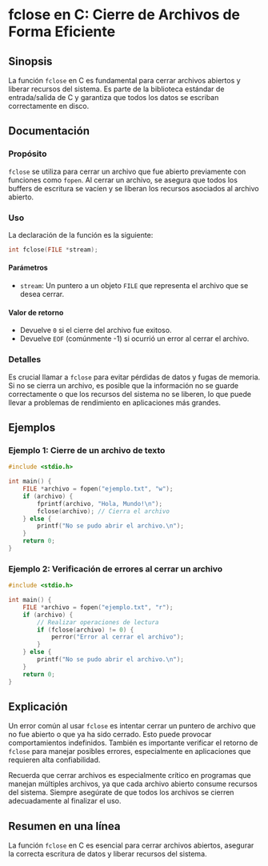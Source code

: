 <!--
Meta Description: # fclose en C: Cierre de Archivos de Forma Eficiente ## Sinopsis La función `fclose` en C es fundamental para cerrar archivos abiertos y liberar recur...
Meta Keywords: archivo, que, fclose, cerrar, archivos
-->

# fclose en C: Cierre de Archivos de Forma Eficiente

## Sinopsis
La función `fclose` en C es fundamental para cerrar archivos abiertos y liberar recursos del sistema. Es parte de la biblioteca estándar de entrada/salida de C y garantiza que todos los datos se escriban correctamente en disco.

## Documentación
### Propósito
`fclose` se utiliza para cerrar un archivo que fue abierto previamente con funciones como `fopen`. Al cerrar un archivo, se asegura que todos los buffers de escritura se vacíen y se liberan los recursos asociados al archivo abierto.

### Uso
La declaración de la función es la siguiente:
```c
int fclose(FILE *stream);
```

#### Parámetros
- `stream`: Un puntero a un objeto `FILE` que representa el archivo que se desea cerrar.

#### Valor de retorno
- Devuelve `0` si el cierre del archivo fue exitoso.
- Devuelve `EOF` (comúnmente -1) si ocurrió un error al cerrar el archivo.

### Detalles
Es crucial llamar a `fclose` para evitar pérdidas de datos y fugas de memoria. Si no se cierra un archivo, es posible que la información no se guarde correctamente o que los recursos del sistema no se liberen, lo que puede llevar a problemas de rendimiento en aplicaciones más grandes.

## Ejemplos
### Ejemplo 1: Cierre de un archivo de texto
```c
#include <stdio.h>

int main() {
    FILE *archivo = fopen("ejemplo.txt", "w");
    if (archivo) {
        fprintf(archivo, "Hola, Mundo!\n");
        fclose(archivo); // Cierra el archivo
    } else {
        printf("No se pudo abrir el archivo.\n");
    }
    return 0;
}
```

### Ejemplo 2: Verificación de errores al cerrar un archivo
```c
#include <stdio.h>

int main() {
    FILE *archivo = fopen("ejemplo.txt", "r");
    if (archivo) {
        // Realizar operaciones de lectura
        if (fclose(archivo) != 0) {
            perror("Error al cerrar el archivo");
        }
    } else {
        printf("No se pudo abrir el archivo.\n");
    }
    return 0;
}
```

## Explicación
Un error común al usar `fclose` es intentar cerrar un puntero de archivo que no fue abierto o que ya ha sido cerrado. Esto puede provocar comportamientos indefinidos. También es importante verificar el retorno de `fclose` para manejar posibles errores, especialmente en aplicaciones que requieren alta confiabilidad.

Recuerda que cerrar archivos es especialmente crítico en programas que manejan múltiples archivos, ya que cada archivo abierto consume recursos del sistema. Siempre asegúrate de que todos los archivos se cierren adecuadamente al finalizar el uso.

## Resumen en una línea
La función `fclose` en C es esencial para cerrar archivos abiertos, asegurar la correcta escritura de datos y liberar recursos del sistema.